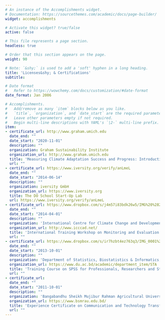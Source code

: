 ```yaml
---
# An instance of the Accomplishments widget.
# Documentation: https://sourcethemes.com/academic/docs/page-builder/
widget: accomplishments

# Activate this widget? true/false
active: false

# This file represents a page section.
headless: true

# Order that this section appears on the page.
weight: 90

# Note: `&shy;` is used to add a 'soft' hyphen in a long heading.
title: 'Licenses&shy; & Certifications'
subtitle:

# Date format
#   Refer to https://wowchemy.com/docs/customization/#date-format
date_format: Jan 2006

# Accomplishments.
#   Add/remove as many `item` blocks below as you like.
#   `title`, `organization`, and `date_start` are the required parameters.
#   Leave other parameters empty if not required.
#   Begin multi-line descriptions with YAML's `|2-` multi-line prefix.
item:
- certificate_url: http://www.graham.umich.edu
  date_end: ""
  date_start: "2020-11-01"
  description: ""
  organization: Graham Sustainability Institute 
  organization_url: http://www.graham.umich.edu
  title: 'Measuring Climate Adaptation Success and Progress: Introduction to the Resilience Metrics'
  url: ""
- certificate_url: https://www.iversity.org/verify/anLmeL
  date_end: ""
  date_start: "2014-06-14"
  description: ""
  organization: iversity GmbH
  organization_url: https://www.iversity.org
  title: The DO School Start-Up Lab
  url: https://www.iversity.org/verify/anLmeL
- certificate_url: https://www.dropbox.com/s/j4m57i83bdk26w5/IMG%20%282%29.jpg
  date_end: ""
  date_start: "2014-04-01"
  description: ""
  organization: 'International Centre for Climate Change and Development (ICCCAD)'
  organization_url: http://www.icccad.net/
  title: 'International Training Workshop on Monitoring and Evaluation (M&E) for Community Based Adaptation (CBA)'
  url: ""
- certificate_url: https://www.dropbox.com/s/ir7hzbt4ez763q3/IMG_0001%20%282%29.jpg
  date_end: ""
  date_start: "2013-10-01"
  description: ""
  organization: 'Department of Statistics, Biostatistics & Informatics, University of Dhaka, Bangladesh'
  organization_url: https://www.du.ac.bd/academic/department_item/STA
  title: 'Training Course on SPSS for Professionals, Researchers and Students'
  url: ""
- certificate_url: 
  date_end: ""
  date_start: "2011-10-01"
  description: ""
  organization: 'Bangabandhu Sheikh Mujibur Rahman Agricultural University'
  organization_url: https://www.bsmrau.edu.bd/
  title: 'Experience Certificate on Communication and Technology Transfer'
  url: ""
---
```

